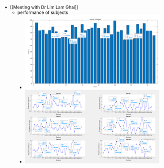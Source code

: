 - [[Meeting with Dr Lim Lam Ghai]]
	- performance of subjects
		- ![image.png](../assets/image_1722100836613_0.png)
		- ![image.png](../assets/image_1722101062205_0.png)